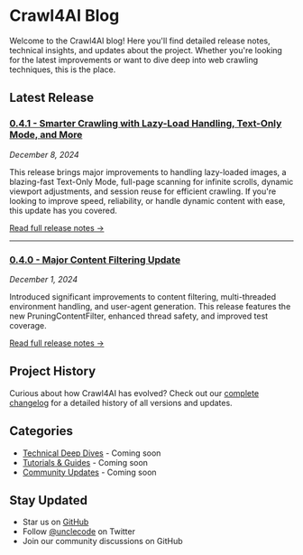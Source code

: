 # Crawl4AI Blog

Welcome to the Crawl4AI blog! Here you'll find detailed release notes, technical insights, and updates about the project. Whether you're looking for the latest improvements or want to dive deep into web crawling techniques, this is the place.

## Latest Release

### [0.4.1 - Smarter Crawling with Lazy-Load Handling, Text-Only Mode, and More](releases/0.4.1.md)
*December 8, 2024*

This release brings major improvements to handling lazy-loaded images, a blazing-fast Text-Only Mode, full-page scanning for infinite scrolls, dynamic viewport adjustments, and session reuse for efficient crawling. If you're looking to improve speed, reliability, or handle dynamic content with ease, this update has you covered.

[Read full release notes →](releases/0.4.1.md)

---

### [0.4.0 - Major Content Filtering Update](releases/0.4.0.md)
*December 1, 2024*

Introduced significant improvements to content filtering, multi-threaded environment handling, and user-agent generation. This release features the new PruningContentFilter, enhanced thread safety, and improved test coverage.

[Read full release notes →](releases/0.4.0.md)

## Project History

Curious about how Crawl4AI has evolved? Check out our [complete changelog](https://github.com/unclecode/crawl4ai/blob/main/CHANGELOG.md) for a detailed history of all versions and updates.

## Categories

- [Technical Deep Dives](/blog/technical) - Coming soon
- [Tutorials & Guides](/blog/tutorials) - Coming soon
- [Community Updates](/blog/community) - Coming soon

## Stay Updated

- Star us on [GitHub](https://github.com/unclecode/crawl4ai)
- Follow [@unclecode](https://twitter.com/unclecode) on Twitter
- Join our community discussions on GitHub
